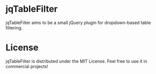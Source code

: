 jqTableFilter
=============

jqTableFilter aims to be a small jQuery plugin for dropdown-based table filtering.

# License
jqTableFilter is distributed under the MIT License.
Feel free to use it in commercial projects!